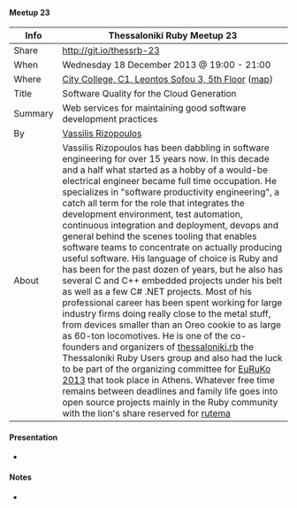 #### Meetup 23

| Info         | Thessaloniki Ruby Meetup 23 |
| ------------ | --------------------------- |
| Share        | http://git.io/thessrb-23 |
| When         | Wednesday 18 December 2013 @ 19:00 - 21:00 |
| Where        | [City College, C1, Leontos Sofou 3, 5th Floor](http://tinyurl.com/ldpoy8s) ([map](http://goo.gl/maps/Qec7e)) |
| Title        | Software Quality for the Cloud Generation |
| Summary      | Web services for maintaining good software development practices |
| By           | [Vassilis Rizopoulos](https://github.com/damphyr) |
| About        | Vassilis Rizopoulos has been dabbling in software engineering for over 15 years now. In this decade and a half what started as a hobby of a would-be electrical engineer became full time occupation. He specializes in "software productivity engineering", a catch all term for the role that integrates the development environment, test automation, continuous integration and deployment, devops and general behind the scenes tooling that enables software teams to concentrate on actually producing useful software. His language of choice is Ruby and has been for the past dozen of years, but he also has several C and C++ embedded projects under his belt as well as a few C# .NET projects. Most of his professional career has been spent working for large industry firms doing really close to the metal stuff, from devices smaller than an Oreo cookie to as large as 60-ton locomotives. He is one of the co-founders and organizers of [thessaloniki.rb](https://plus.google.com/u/0/b/117820512877082997368/117820512877082997368/posts) the Thessaloniki Ruby Users group and also had the luck to be part of the organizing committee for [EuRuKo 2013](http://euruko2013.org) that took place in Athens. Whatever free time remains between deadlines and family life goes into open source projects mainly in the Ruby community with the lion's share reserved for [rutema](http://github.com/damphyr/rutema) |

#### Presentation

*

#### Notes

*
